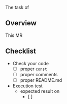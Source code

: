 The task of 

## Overview

This MR 

## Checklist

- Check your code
  - [ ] proper `const`
  - [ ] proper comments
  - [ ] proper README.md
- Execution test
  - expected result on
    - [ ] 

